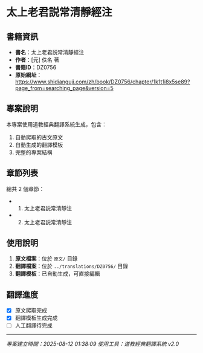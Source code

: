 # 太上老君説常清靜經注

## 書籍資訊

- **書名**：太上老君説常清靜經注
- **作者**：[元] 佚名 著
- **書籍ID**：DZ0756
- **原始網址**：https://www.shidianguji.com/zh/book/DZ0756/chapter/1k1t1i8x5se89?page_from=searching_page&version=5

## 專案說明

本專案使用道教經典翻譯系統生成，包含：
1. 自動爬取的古文原文
2. 自動生成的翻譯模板
3. 完整的專案結構

## 章節列表

總共 2 個章節：

- 01. 太上老君説常清靜注
- 02. 太上老君説常清靜注


## 使用說明

1. **原文檔案**：位於 `原文/` 目錄
2. **翻譯檔案**：位於 `../translations/DZ0756/` 目錄
3. **翻譯模板**：已自動生成，可直接編輯

## 翻譯進度

- [x] 原文爬取完成
- [x] 翻譯模板生成完成
- [ ] 人工翻譯待完成

---
*專案建立時間：2025-08-12 01:38:09*
*使用工具：道教經典翻譯系統 v2.0*
